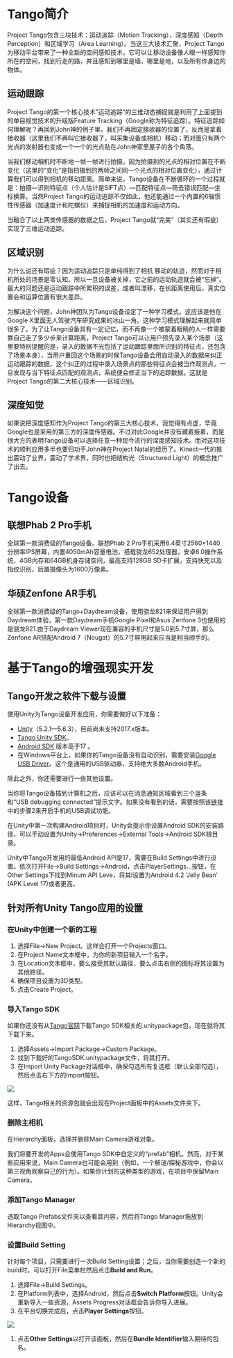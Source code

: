 # Tango简介

Project Tango包含三块技术：运动追踪（Motion Tracking），深度感知（Depth Perception）和区域学习（Area Learning）。当这三大技术汇聚，Project Tango为移动平台带来了一种全新的空间感知技术，它可以让移动设备像人眼一样感知你所在的空间，找到行走的路，并且感知到哪里是墙，哪里是地，以及所有你身边的物体。

## 运动跟踪

Project Tango的第一个核心技术”运动追踪“的三维动态捕捉就是利用了上面提到的单目视觉技术的升级版Feature Tracking（Google称为特征追踪）。特征追踪如何理解呢？再回到John神的例子里，我们不再固定接收器的位置了，反而是拿着接收器（这里我们不再叫它接收器了，叫采集设备或相机）移动；而对面只有两个光点的发射器也变成一个一个的光点贴在John神家里屋子的各个角落。

当我们移动相机时不断地一帧一帧进行拍摄，因为拍摄到的光点的相对位置在不断变化（这里的“变化”是指拍摄到的两帧之间同一个光点的相对位置变化），通过计算我们可以得到相机的移动距离。简单来说，Tango设备在不断循环的一个过程就是：拍摄—识别特征点（个人估计是SIFT点）—匹配特征点—筛去错误匹配—坐标换算。当然Project Tango的运动追踪不仅如此，他还能通过一个内置的6轴惯性传感器（加速度计和陀螺仪）来捕捉相机的加速度和运动方向。

当融合了以上两类传感器的数据之后，Project Tango就“完美”（其实还有瑕疵）实现了三维运动追踪。

## 区域识别

为什么说还有瑕疵？因为运动追踪只是单纯得到了相机 移动的轨迹，然而对于相机所处的场景是零认知。所以一旦设备被关掉，它之前的运动轨迹就会被“忘掉”。最大的问题还是运动跟踪中所累积的误差，或者叫漂移，在长距离使用后，真实位置会和运算位置有很大差异。

为解决这个问题，John神团队为Tango设备设定了一种学习模式。这应该是他在Google X里面无人驾驶汽车研究成果的冰山一角。这种学习模式理解起来就简单很多了，为了让Tango设备具有一定记忆，而不再像一个被蒙着眼睛的人一样需要靠自己走了多少步来计算距离，Project Tango可以让用户预先录入某个场景（这里要特别提醒的是，录入的数据不光包括了运动跟踪里面所识别的特征点，还包含了场景本身），当用户重回这个场景的时候Tango设备会用自动录入的数据来纠正运动跟踪的数据，这个纠正的过程中录入场景点的那些特征点会被当作观测点，一旦发现与当下特征点匹配的观测点，系统便会修正当下的追踪数据。这就是Project Tango的第二大核心技术——区域识别。

## 深度知觉

如果说把深度感知作为Project Tango的第三大核心技术，我觉得有点虚，毕竟Google也是采用的第三方的深度传感器。不过对此Google并没有藏着掖着，而是很大方的表明Tango设备可以选择任意一种现今流行的深度感知技术。而对这项技术的顺利应用多半也要归功于John神在Project Natal的经历了。Kinect一代的推出震动了业界，震动了学术界，同时也把结构光（Structured Light）的概念推广了出去。

# Tango设备

## 联想Phab 2 Pro手机

全球第一款消费级的Tango设备。联想Phab 2 Pro手机采用6.4英寸2560×1440分辨率IPS屏幕，内置4050mAh容量电池，搭载骁龙652处理器，安卓6.0操作系统，4GB内存和64GB机身存储空间，最高支持128GB SD卡扩展，支持快充以及指纹识别，后置摄像头为1600万像素。

## 华硕Zenfone AR手机

全球第一款消费级的Tango+Daydream设备，使用骁龙821来保证用户得到Daydream体验，第一款Daydream手机Google Pixel和Asus Zenfone 3也使用的是骁龙821.由于Daydream Viewer现在兼容的手机尺寸是5.0到5.7寸屏，那么Zenfone AR搭配Android 7（Nougat）的5.7寸屏用起来应当是相当顺手的。

# 基于Tango的增强现实开发

## Tango开发之软件下载与设置

使用Unity为Tango设备开发应用，你需要做好以下准备：

* [Unity](https://unity3d.com/get-unity/download)（5.2.1—5.6.3），目前尚未支持2017.x版本。
* [Tango Unity SDK](https://developers.google.com/tango/downloads)。
* [Android SDK](https://developer.android.com/studio/index.html) 版本高于17 。
* 在Windows平台上，如果你的Tango设备没有自动识别，需要安装[Google USB Driver](https://developer.android.com/studio/run/win-usb.html)。这个是通用的USB驱动器，支持绝大多数Android手机。

除此之外，你还需要进行一些其他设置。

当你将Tango设备插到计算机之后，应该可以在消息通知区域看到三个竖条和“USB debugging connected”提示文字。如果没有看到的话，需要按照该[链接](https://developer.android.com/studio/run/device.html#setting-up)中的步骤2来开启手机的USB调试功能。

在Unity中第一次构建Android项目时，Unity会提示你设置Android SDK的安装路径，可以手动设置为Unity→Preferences→External Tools→Android SDK根目录。

Unity中Tango开发用的最低Android API是17，需要在Build Settings中进行设置。依次打开File→Build Settings→Android，点击PlayerSettings...按钮，在Other Settings下找到Minum API Leve，将其l设置为Android 4.2 ‘Jelly Bean’ \(APK Level 17\)或者更高。

## 针对所有Unity Tango应用的设置

### 在Unity中创建一个新的工程

1. 选择File→New Project。这样会打开一个Projects窗口。
2. 在Project Name文本框中，为你的新项目输入一个名字。
3. 在Location文本框中，要么接受其默认路径，要么点击右侧的图标将其设置为其他路径。
4. 确保项目设置为3D类型。
5. 点击Create Project。

### 导入Tango SDK

如果你还没有从[Tango官网](https://developers.google.com/tango/downloads)下载Tango SDK相关的.unitypackage包，现在就将其下载下来。

1. 选择Assets→Import Package→Custom Package。
2. 找到下载好的TangoSDK.unitypackage文件，将其打开。
3. 在Import Unity Package对话框中，确保勾选所有复选框（默认全部勾选），然后点击右下方的Import按钮。

![](/assets/01-unity-import.png)

这样，Tango相关的资源包就会出现在Project面板中的Assets文件夹下。

### 删除主相机

在Hierarchy面板，选择并删除Main Camera游戏对象。

我们将要开发的Apps会使用Tango SDK中自定义的“prefab”相机。然而，对于某些应用来说，Main Camera也可能会用到（例如，一个解谜/探秘游戏中，你会以第三视角观察自己的行为）。如果你计划的这种类型的游戏，在项目中保留Main Camera。

### 添加Tango Manager

选取Tango Prefabs文件夹以查看其内容，然后将Tango Manager拖放到Hierarchy视图中。

### 设置Build Setting

针对每个项目，只需要进行一次Build Setting设置；之后，当你需要创造一个新的build时，可以打开File菜单栏然后点击**Build and Run**。

1. 选择File→Build Settings。
2. 在Platform列表中，选择Android，然后点击**Switch Platform**按钮。Unity会重新导入一些资源，Assets Progress对话框会告诉你导入进展。
3. 在平台切换完成后，点击**Player Settings**按钮。

![](/assets/build-settings-general.png)

1. 点击**Other Settings**以打开该面板，然后在**Bundle Identifier**输入期待的包名。 



